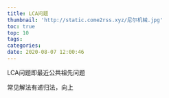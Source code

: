 ```yaml
---
title: LCA问题
thumbnail: 'http://static.come2rss.xyz/尼尔机械.jpg'
toc: true
top: 10
tags:
categories:
date: 2020-08-07 12:00:46
---
```




LCA问题即最近公共祖先问题

常见解法有递归法，向上